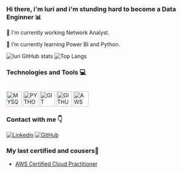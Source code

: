 ### Hi there, i'm Iuri and i'm stunding hard to become a Data Enginner 📊

💼 I'm currently working Network Analyst.

🌱 I’m currently learning Power BI and Python.

![Iuri GitHub stats](https://github-readme-stats.vercel.app/api?username=IuriB&show_icons=true&theme=radical)
![Top Langs](https://github-readme-stats.vercel.app/api/top-langs/?username=IuriB&hide_progress=true)



### Technologies and Tools 💻
<div style="display: inline_block"><br/>
<img align="center" alt="MYSQL" heigth="30" width="40" src="https://cdn.jsdelivr.net/gh/devicons/devicon@latest/icons/mysql/mysql-original-wordmark.svg" />
  <img align="center" alt="PYTHON" heigth="30" width="40" src="https://cdn.jsdelivr.net/gh/devicons/devicon@latest/icons/python/python-original-wordmark.svg" />
  <img align="center" alt="GIT" heigth="30" width="40" src="https://cdn.jsdelivr.net/gh/devicons/devicon@latest/icons/git/git-original-wordmark.svg" />
  <img align="center" alt="GITHUB" heigth="30" width="40" backgroundcolor="white" src="https://cdn.jsdelivr.net/gh/devicons/devicon@latest/icons/github/github-original-wordmark.svg" />
  <img align="center" alt="AWS" heigth="30" width="40" src="https://cdn.jsdelivr.net/gh/devicons/devicon@latest/icons/amazonwebservices/amazonwebservices-original-wordmark.svg" />
</div>


### Contact with me 👇

[![Linkedin](https://img.shields.io/badge/LinkedIn-0077B5?style=for-the-badge&logo=linkedin&logoColor=white)](https://linkedin.com/in/iuri-fabricio-342630164/)
[![GitHub](https://img.shields.io/badge/GitHub-100000?style=for-the-badge&logo=github&logoColor=white)](https://github.com/IuriB)

### My last certified and cousers📜
- [AWS Certified Cloud Practitioner](https://www.credly.com/badges/c853461d-5c52-46ff-91bb-1cbed0b1c388/linked_in?t=s10wpn)<br/>
